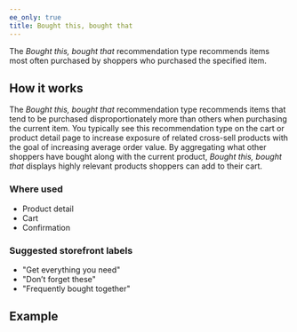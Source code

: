```yaml
---
ee_only: true
title: Bought this, bought that
---
```


The _Bought this, bought that_ recommendation type recommends items most often purchased by shoppers who purchased the specified item.

## How it works

The _Bought this, bought that_ recommendation type recommends items that tend to be purchased disproportionately more than others when purchasing the current item. You typically see this recommendation type on the cart or product detail page to increase exposure of related cross-sell products with the goal of increasing average order value. By aggregating what other shoppers have bought along with the current product, _Bought this, bought that_ displays highly relevant products shoppers can add to their cart.

### Where used

-  Product detail
-  Cart
-  Confirmation

### Suggested storefront labels

-  "Get everything you need"
-  "Don’t forget these"
-  "Frequently bought together"

## Example
